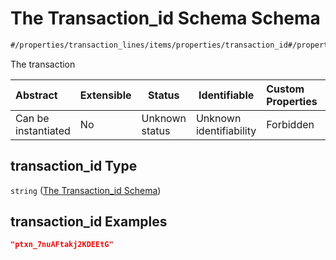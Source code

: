 # The Transaction_id Schema Schema

```txt
#/properties/transaction_lines/items/properties/transaction_id#/properties/transaction_lines/items/properties/transaction_id
```

The transaction 


| Abstract            | Extensible | Status         | Identifiable            | Custom Properties | Additional Properties | Access Restrictions | Defined In                                                                                          |
| :------------------ | ---------- | -------------- | ----------------------- | :---------------- | --------------------- | ------------------- | --------------------------------------------------------------------------------------------------- |
| Can be instantiated | No         | Unknown status | Unknown identifiability | Forbidden         | Allowed               | none                | [policy_transaction.schema.json\*](../../out/policy_transaction.schema.json "open original schema") |

## transaction_id Type

`string` ([The Transaction_id Schema](policy_transaction-properties-the-transaction_lines-schema-transaction-lines-properties-the-transaction_id-schema.md))

## transaction_id Examples

```json
"ptxn_7nuAFtakj2KDEEtG"
```
